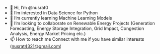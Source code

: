 - 👋 Hi, I’m @nusrat0
- 👀 I’m interested in Data Science for Python
- 🌱 I’m currently learning Machine Learning Models
- 💞️ I’m looking to collaborate on Renewable Energy Projects (Generation Forecasting, Energy Storage Integration, Grid Impact, Congestion Analysis, Energy Market Pricing etc.)
- 📫 How to reach me Connect with me if you have similar interests (nusrat4321@gmail.com)

<!---
nusrat0/nusrat0 is a ✨ special ✨ repository because its `README.md` (this file) appears on your GitHub profile.
You can click the Preview link to take a look at your changes.
--->
